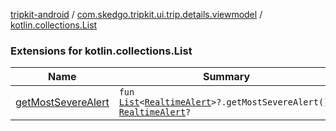 [tripkit-android](../../index.md) / [com.skedgo.tripkit.ui.trip.details.viewmodel](../index.md) / [kotlin.collections.List](./index.md)

### Extensions for kotlin.collections.List

| Name | Summary |
|---|---|
| [getMostSevereAlert](get-most-severe-alert.md) | `fun `[`List`](https://kotlinlang.org/api/latest/jvm/stdlib/kotlin.collections/-list/index.html)`<`[`RealtimeAlert`](../../com.skedgo.android.common.model/-realtime-alert/index.md)`>?.getMostSevereAlert(): `[`RealtimeAlert`](../../com.skedgo.android.common.model/-realtime-alert/index.md)`?` |
